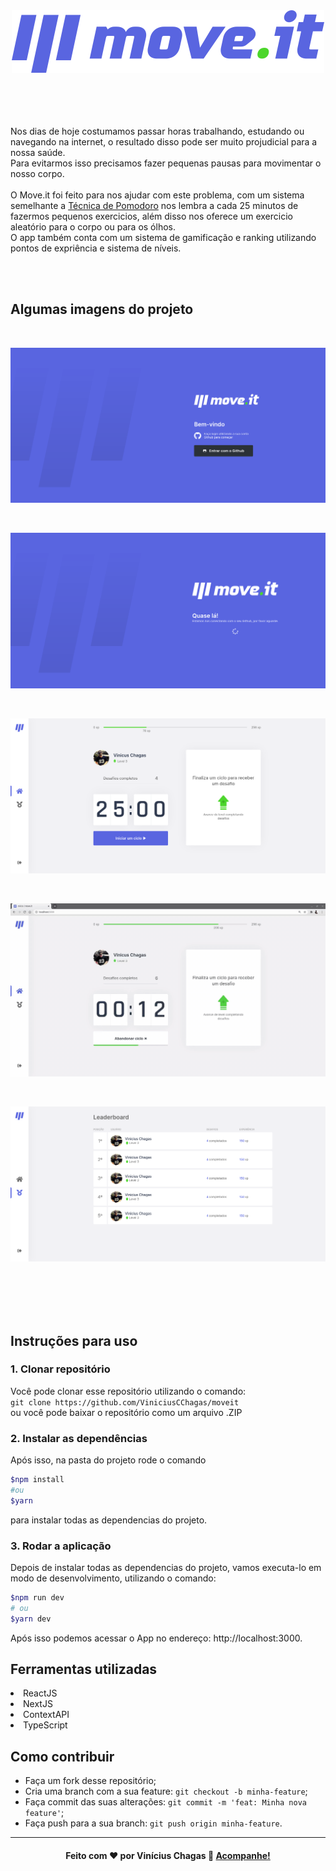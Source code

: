 <div align="center"><img src="./public/logo-full.svg" /></div>
<br/>
<br/>
<br/>
<br/>

Nos dias de hoje costumamos passar horas trabalhando, estudando ou navegando na internet, 
o resultado disso pode ser muito projudicial para a nossa saúde. <br/>
Para evitarmos isso  precisamos fazer pequenas pausas para movimentar o nosso corpo.
<br/>
<br/>
O Move.it foi feito para nos ajudar com este problema, com um sistema semelhante a [Técnica de Pomodoro](https://en.wikipedia.org/wiki/Pomodoro_Technique)
nos lembra a cada 25 minutos de fazermos pequenos exercicios, além disso nos oferece um exercicio aleatório para o corpo ou para os ólhos. <br/>
O app também conta com um sistema de gamificação e ranking utilizando pontos de expriência e sistema de níveis.

<br/>
<br/>

## Algumas imagens do projeto

<br/>

![SingIn Page](public/portfolio/singin.png)

<br/>

![SingIn Page](public/portfolio/githuboauth.png)

<br/>

![SingIn Page](public/portfolio/index.png)

<br/>

![Preview](public/portfolio/preview.gif)

<br/>

![SingIn Page](public/portfolio/leaderboard.png)

<br/>
<br/>
<br/>
<br/>


## Instruções para uso

### 1. Clonar repositório
Você pode clonar esse repositório utilizando o comando: <br>
`` git clone https://github.com/ViniciusCChagas/moveit `` <br>
ou você pode baixar o repositório como um arquivo .ZIP

### 2. Instalar as dependências
Após isso, na pasta do projeto rode o comando
```bash
$npm install
#ou
$yarn
```
para instalar todas as dependencias do projeto. <br>

### 3. Rodar a aplicação
Depois de instalar todas as dependencias do projeto, vamos executa-lo em modo de desenvolvimento, utilizando o comando:
```bash
$npm run dev
# ou
$yarn dev
```
Após isso podemos acessar o App no endereço: http://localhost:3000.

## Ferramentas utilizadas
<li>ReactJS</li>
<li>NextJS</li>
<li>ContextAPI</li>
<li>TypeScript</li>


## Como contribuir

- Faça um fork desse repositório;
- Cria uma branch com a sua feature: `git checkout -b minha-feature`;
- Faça commit das suas alterações: `git commit -m 'feat: Minha nova feature'`;
- Faça push para a sua branch: `git push origin minha-feature`.

---

<h4 align="center">
    Feito com ♥ por Vinícius Chagas 👋 <a href="https://www.linkedin.com/in/vinicius-chagas-8b8916140/" target="_blank">Acompanhe!</a>
</h4>
